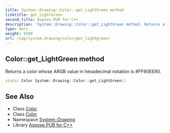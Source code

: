 ```yaml
---
title: System::Drawing::Color::get_LightGreen method
linktitle: get_LightGreen
second_title: Aspose.PUB for C++
description: 'System::Drawing::Color::get_LightGreen method. Returns a color whose ARGB value in hexadecimal notation is #FF90EE90 in C++.'
type: docs
weight: 9100
url: /cpp/system.drawing/color/get_lightgreen/
---
```

## Color::get_LightGreen method


Returns a color whose ARGB value in hexadecimal notation is #FF90EE90.

```cpp
static Color System::Drawing::Color::get_LightGreen()
```

## See Also

* Class [Color](../)
* Class [Color](../)
* Namespace [System::Drawing](../../)
* Library [Aspose.PUB for C++](../../../)
